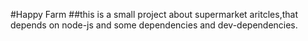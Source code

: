 #Happy Farm
##this is a small project about supermarket aritcles,that depends on node-js and some dependencies and dev-dependencies. 